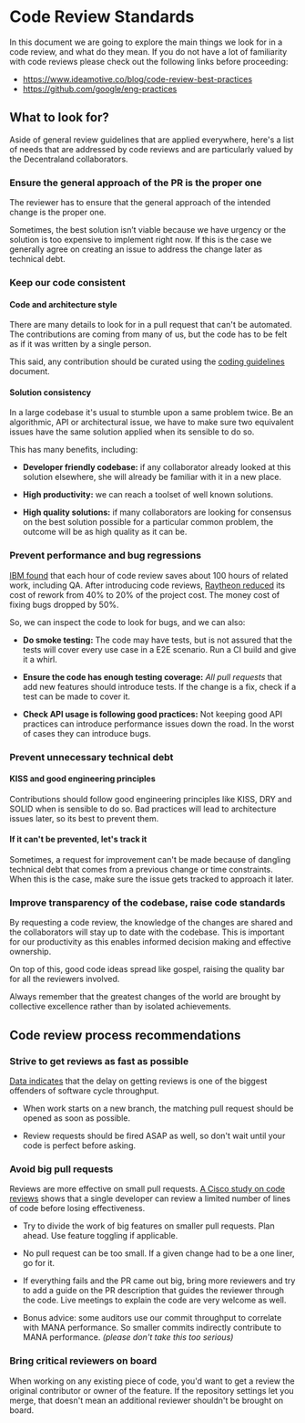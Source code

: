 # Code Review Standards
In this document we are going to explore the main things we look for in a code review, and what do they mean. If you do not have a lot of familiarity with code reviews please check out the following links before proceeding:

* https://www.ideamotive.co/blog/code-review-best-practices
* https://github.com/google/eng-practices

## What to look for?

Aside of general review guidelines that are applied everywhere, here's a list of needs that are addressed by code reviews and are particularly valued by the Decentraland collaborators. 

### Ensure the general approach of the PR is the proper one
The reviewer has to ensure that the general approach of the intended change is the proper one. 

Sometimes, the best solution isn’t viable because we have urgency or the solution is too expensive to implement right now. If this is the case we generally agree on creating an issue to address the change later as technical debt. 

### Keep our code consistent

#### Code and architecture style

There are many details to look for in a pull request that can't be automated. The contributions are coming from many of us, but the code has to be felt as if it was written by a single person. 

This said, any contribution should be curated using the [coding guidelines]() document.

#### Solution consistency

In a large codebase it's usual to stumble upon a same problem twice. Be an algorithmic, API or architectural issue, we have to make sure two equivalent issues have the same solution applied when its sensible to do so. 

This has many benefits, including: 

* **Developer friendly codebase:** if any collaborator already looked at this solution elsewhere, she will already be familiar with it in a new place.

* **High productivity:** we can reach a toolset of well known solutions.

* **High quality solutions:** if many collaborators are looking for consensus on the best solution possible for a particular common problem, the outcome will be as high quality as it can be.   


### Prevent performance and bug regressions

[IBM found](http://www.ifsq.org/work-holland-1999.html) that each hour of code review saves about 100 hours of related work, including QA. After introducing code reviews, [Raytheon reduced](http://www.ifsq.org/finding-idd-7.html) its cost of rework from 40% to 20% of the project cost. The money cost of fixing bugs dropped by 50%. 

So, we can inspect the code to look for bugs, and we can also:

* **Do smoke testing:** The code may have tests, but is not assured that the tests will cover every use case in a E2E scenario. Run a CI build and give it a whirl.

* **Ensure the code has enough testing coverage:** *All pull requests* that add new features should introduce tests. If the change is a fix, check if a test can be made to cover it.

* **Check API usage is following good practices:** Not keeping good API practices can introduce performance issues down the road. In the worst of cases they can introduce bugs.

### Prevent unnecessary technical debt
#### KISS and good engineering principles
Contributions should follow good engineering principles like KISS, DRY and SOLID when is sensible to do so. Bad practices will lead to architecture issues later, so its best to prevent them.

#### If it can't be prevented, let's track it
Sometimes, a request for improvement can't be made because of dangling technical debt that comes from a previous change or time constraints. When this is the case, make sure the issue gets tracked to approach it later.

### Improve transparency of the codebase, raise code standards
By requesting a code review, the knowledge of the changes are shared and the collaborators will stay up to date with the codebase. This is important for our productivity as this enables informed decision making and effective ownership. 

On top of this, good code ideas spread like gospel, raising the quality bar for all the reviewers involved.

Always remember that the greatest changes of the world are brought by collective excellence rather than by isolated achievements.

## Code review process recommendations

### Strive to get reviews as fast as possible

[Data indicates](https://codeclimate.com/blog/virtuous-circle-software-delivery/) that the delay on getting reviews is one of the biggest offenders of software cycle throughput.
*  When work starts on a new branch, the matching pull request should be opened as soon as possible.

*  Review requests should be fired ASAP as well, so don't wait until your code is perfect before asking.

### Avoid big pull requests

Reviews are more effective on small pull requests. [A Cisco study on code reviews](https://static1.smartbear.co/support/media/resources/cc/book/code-review-cisco-case-study.pdf) shows that a single developer can review a limited number of lines of code before losing effectiveness.

* Try to divide the work of big features on smaller pull requests. Plan ahead. Use feature toggling if applicable.

* No pull request can be too small. If a given change had to be a one liner, go for it.

* If everything fails and the PR came out big, bring more reviewers and try to add a guide on the PR description that guides the reviewer through the code. Live meetings to explain the code are very welcome as well. 

* Bonus advice: some auditors use our commit throughput to correlate with MANA performance. So smaller commits indirectly contribute to MANA performance. *(please don't take this too serious)*  

### Bring critical reviewers on board

When working on any existing piece of code, you'd want to get a review the original contributor or owner of the feature. If the repository settings let you merge, that doesn't mean an additional reviewer shouldn't be brought on board.